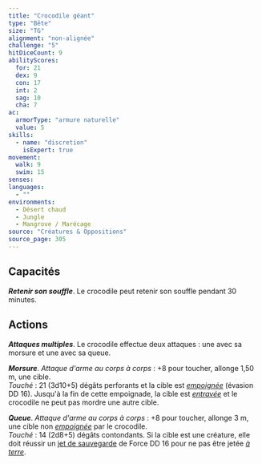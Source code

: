 ```yaml
---
title: "Crocodile géant"
type: "Bête"
size: "TG"
alignment: "non-alignée"
challenge: "5"
hitDiceCount: 9
abilityScores:
  for: 21
  dex: 9
  con: 17
  int: 2
  sag: 10
  cha: 7
ac: 
  armorType: "armure naturelle"
  value: 5
skills: 
  - name: "discretion"
    isExpert: true
movement: 
  walk: 9
  swim: 15
senses: 
languages: 
  - ""
environments:
  - Désert chaud
  - Jungle
  - Mangrove / Marécage
source: "Créatures & Oppositions"
source_page: 305
---
```

## Capacités
_**Retenir son souffle**_. Le crocodile peut retenir son souffle pendant 30 minutes.

## Actions
_**Attaques multiples**_. Le crocodile effectue deux attaques : une avec sa morsure et une avec sa queue.

_**Morsure**_. _Attaque d'arme au corps à corps_ : +8 pour toucher, allonge 1,50 m, une cible.  
_Touché_ : 21 (3d10+5) dégâts perforants et la cible est [_empoignée_](/gerer-la-sante-du-personnage/#empoigne) (évasion DD 16). Jusqu'à la fin de cette empoignade, la cible est [_entravée_](/gerer-la-sante-du-personnage/#entrave) et le crocodile ne peut pas mordre une autre cible.

_**Queue**_. _Attaque d'arme au corps à corps_ : +8 pour toucher, allonge 3 m, une cible non [_empoignée_](/gerer-la-sante-du-personnage/#empoigne) par le crocodile.  
_Touché_ : 14 (2d8+5) dégâts contondants. Si la cible est une créature, elle doit réussir un [jet de sauvegarde](/utiliser-les-caracteristiques/#jets-de-sauvegarde) de Force DD 16 pour ne pas être jetée [_à terre_](/gerer-la-sante-du-personnage/#a-terre).
